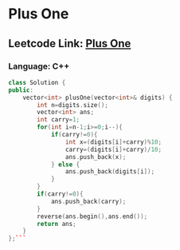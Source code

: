 # Plus One

## Leetcode Link: [Plus One](https://leetcode.com/problems/plus-one/)
### Language: C++

```cpp
class Solution {
public:
    vector<int> plusOne(vector<int>& digits) {
        int n=digits.size();
        vector<int> ans;
        int carry=1;
        for(int i=n-1;i>=0;i--){
            if(carry!=0){
                int x=(digits[i]+carry)%10;
                carry=(digits[i]+carry)/10;
                ans.push_back(x);
            } else {
                ans.push_back(digits[i]);
            }
        }
        if(carry!=0){
            ans.push_back(carry);
        }
        reverse(ans.begin(),ans.end());
        return ans;
    }
};```



